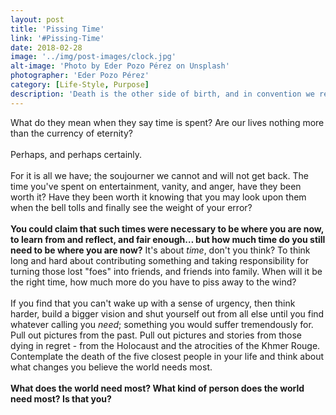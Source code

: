 ```yaml
---
layout: post
title: 'Pissing Time'
link: '#Pissing-Time'
date: 2018-02-28
image: '../img/post-images/clock.jpg'
alt-image: 'Photo by Eder Pozo Pérez on Unsplash'
photographer: 'Eder Pozo Pérez'
category: [Life-Style, Purpose]
description: 'Death is the other side of birth, and in convention we return to that transcendent womb from which we came, but in truth we had never left in the first place. Remain gracious for your blessings.'
---
```

What do they mean when they say time is spent? Are our lives nothing more than the currency of eternity? 
<br>
<br>
Perhaps, and perhaps certainly. 
<br>
<br>
For it is all we have; the soujourner we cannot and will not get back. The time you've spent on entertainment, vanity, and anger, have they been worth it?  Have they been worth it knowing that you may look upon them when the bell tolls and finally see the weight of your error? 
<br>
<br>
**You could claim that such times were necessary to be where you are now, to learn from and reflect, and fair enough… but how much time do you still need to be where you are now?** It's about *time*, don't you think? To think long and hard about contributing something and taking responsibility for turning those lost "foes" into friends, and friends into family. When will it be the right time, how much more do you have to piss away to the wind? 
<br>
<br>
If you find that you can't wake up with a sense of urgency, then think harder, build a bigger vision and shut yourself out from all else until you find whatever calling you *need*; something you would suffer tremendously for. Pull out pictures from the past. Pull out pictures and stories from those dying in regret - from the Holocaust and the atrocities of the Khmer Rouge. Contemplate the death of the five closest people in your life and think about what changes you believe the world needs most. 
<br>
<br>
**What does the world need most? What kind of person does the world need most? Is that you?**